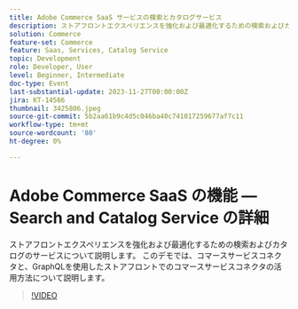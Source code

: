 ```yaml
---
title: Adobe Commerce SaaS サービスの検索とカタログサービス
description: ストアフロントエクスペリエンスを強化および最適化するための検索およびカタログのサービスについて説明します。  このデモでは、コマースサービスコネクタと、GraphQLを使用したストアフロントでのコマースサービスコネクタの活用方法について説明します。
solution: Commerce
feature-set: Commerce
feature: Saas, Services, Catalog Service
topic: Development
role: Developer, User
level: Beginner, Intermediate
doc-type: Event
last-substantial-update: 2023-11-27T00:00:00Z
jira: KT-14566
thumbnail: 3425806.jpeg
source-git-commit: 5b2aa61b9c4d5c046ba40c741017259677af7c11
workflow-type: tm+mt
source-wordcount: '80'
ht-degree: 0%

---
```



# Adobe Commerce SaaS の機能 — Search and Catalog Service の詳細

ストアフロントエクスペリエンスを強化および最適化するための検索およびカタログのサービスについて説明します。  このデモでは、コマースサービスコネクタと、GraphQLを使用したストアフロントでのコマースサービスコネクタの活用方法について説明します。

>[!VIDEO](https://video.tv.adobe.com/v/3425806/?learn=on)
